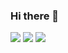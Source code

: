 ### Hi there 👋
<img src="https://img.shields.io/badge/C-grey?style=flat&logo=C&logoColor=#A8B9CC"/>
<img src="https://img.shields.io/badge/java-red?style=flat&logo=java&logoColor=black"/>
<img src="https://img.shields.io/badge/spring-green?style=flat&logo=spring&logoColor=#6DB33F"/>

<!--
**Keunoh/Keunoh** is a ✨ _special_ ✨ repository because its `README.md` (this file) appears on your GitHub profile.

Here are some ideas to get you started:

- 🔭 I’m currently working on ...
- 🌱 I’m currently learning ...
- 👯 I’m looking to collaborate on ...
- 🤔 I’m looking for help with ...
- 💬 Ask me about ...
- 📫 How to reach me: ...
- 😄 Pronouns: ...
- ⚡ Fun fact: ...
-->

